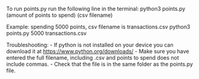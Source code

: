 To run points.py run the following line in the terminal:
    python3 points.py (amount of points to spend) (csv filename)

Example: spending 5000 points, csv filename is transactions.csv
    python3 points.py 5000 transactions.csv

Troubleshooting:
    - If python is not installed on your device you can download it at https://www.python.org/downloads/
    - Make sure you have entered the full filename, including .csv and points to spend does not include commas.
    - Check that the file is in the same folder as the points.py file.
